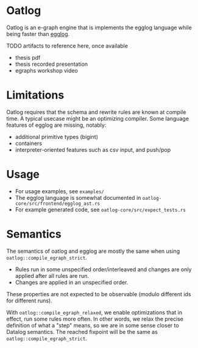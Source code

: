 # Oatlog

Oatlog is an e-graph engine that is implements the egglog language while being faster than [egglog](https://github.com/egraphs-good/egglog).

TODO artifacts to reference here, once available
* thesis pdf
* thesis recorded presentation
* egraphs workshop video

# Limitations

Oatlog requires that the schema and rewrite rules are known at compile time.
A typical usecase might be an optimizing compiler.
Some language features of egglog are missing, notably: 

* additional primitive types (bigint)
* containers
* interpreter-oriented features such as csv input, and push/pop

# Usage

* For usage examples, see `examples/`
* The egglog language is somewhat documented in `oatlog-core/src/frontend/egglog_ast.rs`
* For example generated code, see `oatlog-core/src/expect_tests.rs`

# Semantics

The semantics of oatlog and egglog are mostly the same when using `oatlog::compile_egraph_strict`.

* Rules run in some unspecified order/interleaved and changes are only applied after all rules are run.
* Changes are applied in an unspecified order.

These properties are not expected to be observable (modulo different ids for different runs).

With `oatlog::compile_egraph_relaxed`, we enable optimizations that in effect, run some rules more often.
In other words, we relax the precise definition of what a "step" means, so we are in some sense closer to Datalog semantics.
The reached fixpoint will be the same as `oatlog::compile_egraph_strict`.



